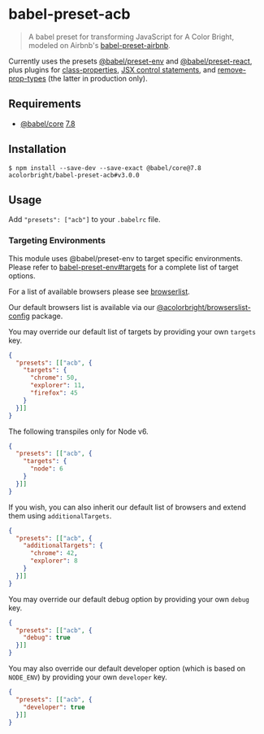 # babel-preset-acb

> A babel preset for transforming JavaScript for A Color Bright, modeled on Airbnb's [babel-preset-airbnb](https://github.com/airbnb/babel-preset-airbnb).

Currently uses the presets [@babel/preset-env](https://babeljs.io/docs/en/babel-preset-env) and [@babel/preset-react](https://babeljs.io/docs/en/babel-preset-react), plus plugins for [class-properties](https://babeljs.io/docs/en/babel-plugin-proposal-class-properties), [JSX control statements](https://www.npmjs.com/package/babel-plugin-jsx-control-statements), and [remove-prop-types](https://github.com/oliviertassinari/babel-plugin-transform-react-remove-prop-types) (the latter in production only).

## Requirements

* [@babel/core](https://babeljs.io/docs/en/babel-core) [7.8](https://babeljs.io/blog/2020/01/11/7.8.0)

## Installation

```shell
$ npm install --save-dev --save-exact @babel/core@7.8 acolorbright/babel-preset-acb#v3.0.0
```

## Usage

Add `"presets": ["acb"]` to your `.babelrc` file.

### Targeting Environments

This module uses @babel/preset-env to target specific environments. Please refer to [babel-preset-env#targets](https://babeljs.io/docs/en/babel-preset-env#targets) for a complete list of target options.

For a list of available browsers please see [browserlist](https://github.com/browserslist/browserslist).

Our default browsers list is available via our [@acolorbright/browserslist-config](https://github.com/acolorbright/browserslist-config) package.

You may override our default list of targets by providing your own `targets` key.

```json
{
  "presets": [["acb", {
    "targets": {
      "chrome": 50,
      "explorer": 11,
      "firefox": 45
    }
  }]]
}
```

The following transpiles only for Node v6.

```json
{
  "presets": [["acb", {
    "targets": {
      "node": 6
    }
  }]]
}
```

If you wish, you can also inherit our default list of browsers and extend them using `additionalTargets`.

```json
{
  "presets": [["acb", {
    "additionalTargets": {
      "chrome": 42,
      "explorer": 8
    }
  }]]
}
```

You may override our default debug option by providing your own `debug` key.

```json
{
  "presets": [["acb", {
    "debug": true
  }]]
}
```

You may also override our default developer option (which is based on `NODE_ENV`) by providing your own `developer` key.

```json
{
  "presets": [["acb", {
    "developer": true
  }]]
}
```
